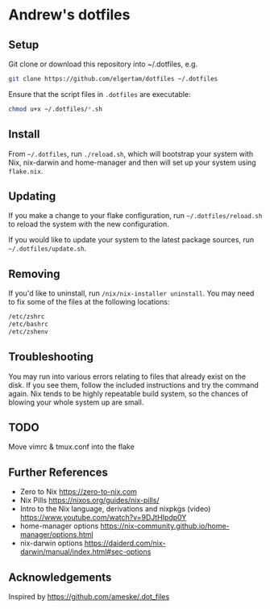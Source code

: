 # Andrew's dotfiles

## Setup

Git clone or download this repository into ~/.dotfiles, e.g.

```sh
git clone https://github.com/elgertam/dotfiles ~/.dotfiles
```

Ensure that the script files in `.dotfiles` are executable:

```sh
chmod u+x ~/.dotfiles/*.sh
```

## Install

From `~/.dotfiles`, run `./reload.sh`, which will bootstrap your system with Nix, nix-darwin and home-manager and then will set up your system using `flake.nix`.

## Updating

If you make a change to your flake configuration, run `~/.dotfiles/reload.sh` to reload the system with the new configuration.

If you would like to update your system to the latest package sources, run `~/.dotfiles/update.sh`.

## Removing

If you'd like to uninstall, run `/nix/nix-installer uninstall`. You may need to fix some of the files at the following locations:

```sh
/etc/zshrc
/etc/bashrc
/etc/zshenv
```

## Troubleshooting

You may run into various errors relating to files that already exist on the disk. If you see them, follow the included instructions and try the command again. Nix tends to be highly repeatable build system, so the chances of blowing your whole system up are small.

## TODO

Move vimrc & tmux.conf into the flake

## Further References

- Zero to Nix <https://zero-to-nix.com>
- Nix Pills <https://nixos.org/guides/nix-pills/>
- Intro to the Nix language, derivations and nixpkgs (video) <https://www.youtube.com/watch?v=9DJtHIpdp0Y>
- home-manager options <https://nix-community.github.io/home-manager/options.html>
- nix-darwin options <https://daiderd.com/nix-darwin/manual/index.html#sec-options>

## Acknowledgements

Inspired by <https://github.com/ameske/.dot_files>

